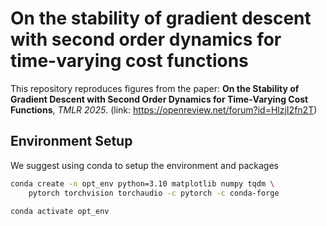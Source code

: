 # On the stability of gradient descent with second order dynamics for time-varying cost functions

This repository reproduces figures from the paper: **On the Stability of Gradient Descent with Second Order Dynamics for Time‑Varying Cost Functions**, *TMLR 2025*. (link: https://openreview.net/forum?id=HlzjI2fn2T)

## Environment Setup

We suggest using conda to setup the environment and packages 

```bash
conda create -n opt_env python=3.10 matplotlib numpy tqdm \
    pytorch torchvision torchaudio -c pytorch -c conda-forge
    
conda activate opt_env
```

